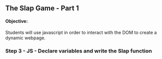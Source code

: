 ## The Slap Game - Part 1

#### Objective:
Students will use javascript in order to interact with the DOM to create a dynamic webpage.

<!-- ### Step 1 - GIT - Project Initialization

1. Create a git repository named SlapGame
2. Create the file index.html and a script file called game.js and a css file name game.css.
3. Commit changes and push them back to GitHub. -->

<!-- ### Step 2 - HTML - Create page layout and Slap button

1. Link Bootstrap game.js and game.css to index.html.
2. Add an image to the body with a width of 200px this is your "target"
3. Add a button to the footer with the text "Slap" -->

### Step 3 - JS - Declare variables and write the Slap function

<!-- 1. Create a global variable: var health=100; -->
<!-- 2. Create a function: slap()
  - Have the function reduce the health variable by 1.
  - For now, have the function alert(health).
  - Test the function by calling slap() at the end of the game.js file. 
    - You should see an alert of 99 show on the screen.
    - If this is working, remove the test to prevent popups on every page load. -->

<!-- ### Step 4 - HTML - Link the Slap button to the Slap function

1. On the slap button element, add the attribute onClick="slap()"
  - If things are working properly you should be able to hit the slap button and see the
  alert window with a decrease in health.
2. To prevent having to show the targets health in popup, let's link the target's health directly to the user interface.
3. Add a span element to the header for the target's health, example: 
```html
<span>Health:<span id="health">--</span></span>
```
  - The id is important so we can call the element from JS easily. -->

<!-- ### Step 5 - JS - Update the user interface

1. We are now going to add a function to manipulate the user interface by using the DOM API.
  - To do this, javascript is required.
  - You should know by now that selectors are required in order to select specific elements inside the DOM.
  - In this case, we will use the infamous "document.getElementById("WHATEVER-ID")";
2. Add a function called update(). This will be responsible for updating the user interface whenever a value changes.
  - Have the function set the "innerText" of the element with the id "health"
3. Add a call to the update() function at the bottom of your js file. If it is working, you should see the target's health on the screen.
  - There is no need to delete the call you just added, it is recommended so you always start off with populated values.
4. If it is working, make sure you add a call to update at the end of the slap function. This way the screen is updated after every slap. -->


<!-- ### Step 6 - HTML - Add the other buttons and stuff...

1. Add 2 more buttons Punch, and Kick to the UI, as well as their respective functions in javascript.
  - Have the punch function decrease the target's health by 5, and kick by 10.
  - Don't forget to call update inside each function.
2. Declare 2 more variables 'name', and 'hits' where you initialized the health variable. 
  -Name your target whatever you want, what datatype would a name be?
  -Set the variable hits with a value of 0, every time the target is hit by a Slap, Punch, or Kick
    this variable should be increased by 1.
3. Add a placeholder for target name, and hits inside the header next to health.
4. Wire everything up like you did for "Slap". -->

<!-- ### Step 7 - Testing Time
1. You should now have a functioning application. Test the following
  - In the panel header you should see an indicator for Health, Name, and Hits; their respective values should be 100, "Whatever Name       You Chose", and 0.
  - Click the slap button, you should see the target health drop to 99 and hit count to 1.
  - Click the punch button, you should see the target health drop to 94 and hit count to 2.
  - Finally click the Kick button, you should see the target health drop to 84 and hit count to 3.
  - Keep pressing buttons... What happens when the target has been hit for over 100 hit points? Why does this happen?

### Requirements   
  - Visualization: 
      - Current Health and Health Updates are visible while game is being played
  - Functionality: 
      - 3 Buttons to affect status in varying amounts -->


